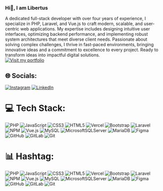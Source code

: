 ### Hi👋, I am Libertus
A dedicated full-stack developer with over four years of experience, I specialize in PHP, Laravel, and Vue.js to craft modern, scalable, and user-centric web applications. My expertise includes designing intuitive user interfaces, optimizing backend performance, and implementing robust system architectures that meet diverse client needs. Passionate about solving complex challenges, I thrive in fast-paced environments, bringing innovative ideas and a commitment to excellence to every project. Ready to transform ideas into impactful digital solutions. <br>
[![Visit my portfolio](https://img.shields.io/badge/Visit%20my%20portfolio-%230077B5.svg?logo=vercel&logoColor=white)](https://libertus.nusasimalaingesurfcamp.com/)


## 🌐 Socials:
[![Instagram](https://img.shields.io/badge/Instagram-%23E4405F.svg?logo=Instagram&logoColor=white)](https://instagram.com/libertus_tech_space/) [![LinkedIn](https://img.shields.io/badge/LinkedIn-%230077B5.svg?logo=linkedin&logoColor=white)](https://linkedin.com/in/libertus/) 

# 💻 Tech Stack:
![PHP](https://img.shields.io/badge/php-%23777BB4.svg?style=for-the-badge&logo=php&logoColor=white) ![JavaScript](https://img.shields.io/badge/javascript-%23323330.svg?style=for-the-badge&logo=javascript&logoColor=%23F7DF1E) ![CSS3](https://img.shields.io/badge/css3-%231572B6.svg?style=for-the-badge&logo=css3&logoColor=white) ![HTML5](https://img.shields.io/badge/html5-%23E34F26.svg?style=for-the-badge&logo=html5&logoColor=white) ![Vercel](https://img.shields.io/badge/vercel-%23000000.svg?style=for-the-badge&logo=vercel&logoColor=white) ![Bootstrap](https://img.shields.io/badge/bootstrap-%238511FA.svg?style=for-the-badge&logo=bootstrap&logoColor=white) ![Laravel](https://img.shields.io/badge/laravel-%23FF2D20.svg?style=for-the-badge&logo=laravel&logoColor=white) ![NPM](https://img.shields.io/badge/NPM-%23CB3837.svg?style=for-the-badge&logo=npm&logoColor=white) ![Vue.js](https://img.shields.io/badge/vue.js-%2335495e.svg?style=for-the-badge&logo=vuedotjs&logoColor=%234FC08D) ![MySQL](https://img.shields.io/badge/mysql-4479A1.svg?style=for-the-badge&logo=mysql&logoColor=white) ![MicrosoftSQLServer](https://img.shields.io/badge/Microsoft%20SQL%20Server-CC2927?style=for-the-badge&logo=microsoft%20sql%20server&logoColor=white) ![MariaDB](https://img.shields.io/badge/MariaDB-003545?style=for-the-badge&logo=mariadb&logoColor=white) ![Figma](https://img.shields.io/badge/figma-%23F24E1E.svg?style=for-the-badge&logo=figma&logoColor=white) ![GitHub](https://img.shields.io/badge/github-%23121011.svg?style=for-the-badge&logo=github&logoColor=white) ![GitLab](https://img.shields.io/badge/gitlab-%23181717.svg?style=for-the-badge&logo=gitlab&logoColor=white) ![Git](https://img.shields.io/badge/git-%23F05033.svg?style=for-the-badge&logo=git&logoColor=white)

# 📊 Hashtag:
![PHP](https://img.shields.io/badge/%23php-%23777BB4.svg?style=for-the-badge=php&logoColor=white) ![JavaScript](https://img.shields.io/badge/%23javascript-%23323330.svg?style=for-the-badge=javascript&logoColor=%23F7DF1E) ![CSS3](https://img.shields.io/badge/%23css3-%231572B6.svg?style=for-the-badge=css3&logoColor=white) ![HTML5](https://img.shields.io/badge/%23html5-%23E34F26.svg?style=for-the-badge=html5&logoColor=white) ![Vercel](https://img.shields.io/badge/%23vercel-%23000000.svg?style=for-the-badge=vercel&logoColor=white) ![Bootstrap](https://img.shields.io/badge/%23bootstrap-%238511FA.svg?style=for-the-badge=bootstrap&logoColor=white) ![Laravel](https://img.shields.io/badge/%23laravel-%23FF2D20.svg?style=for-the-badge=laravel&logoColor=white) ![NPM](https://img.shields.io/badge/%23NPM-%23CB3837.svg?style=for-the-badge=npm&logoColor=white) ![Vue.js](https://img.shields.io/badge/%23vue.js-%2335495e.svg?style=for-the-badge=vuedotjs&logoColor=%234FC08D) ![MySQL](https://img.shields.io/badge/%23mysql-4479A1.svg?style=for-the-badge=mysql&logoColor=white) ![MicrosoftSQLServer](https://img.shields.io/badge/%23Microsoft%20SQL%20Server-CC2927?style=for-the-badge=microsoft%20sql%20server&logoColor=white) ![MariaDB](https://img.shields.io/badge/%23MariaDB-003545?style=for-the-badge=mariadb&logoColor=white) ![Figma](https://img.shields.io/badge/%23figma-%23F24E1E.svg?style=for-the-badge=figma&logoColor=white) ![GitHub](https://img.shields.io/badge/%23github-%23121011.svg?style=for-the-badge=github&logoColor=white) ![GitLab](https://img.shields.io/badge/%23gitlab-%23181717.svg?style=for-the-badge=gitlab&logoColor=white) ![Git](https://img.shields.io/badge/%23git-%23F05033.svg?style=for-the-badge=git&logoColor=white)

<!-- Proudly created with GPRM ( https://gprm.itsvg.in ) -->
